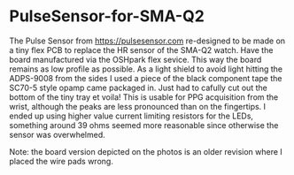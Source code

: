 # PulseSensor-for-SMA-Q2
The Pulse Sensor from https://pulsesensor.com re-designed to be made on a tiny flex PCB to replace the HR sensor of  the SMA-Q2 watch.
Have the board manufactured via the OSHpark flex sevice. This way the board remains as low profile as possible. As a light shield to avoid light hitting the ADPS-9008 from the sides I used a piece of the black component tape the SC70-5 style opamp came packaged in. Just had to cafully cut out the bottom of the tiny tray et voila! This is usable for PPG acquisition from the wrist, although the peaks are less pronounced than on the fingertips. I ended up using higher value current limiting resistors for the LEDs, something around 39 ohms seemed more reasonable since otherwise the sensor was overwhelmed.

Note: the board version depicted on the photos is an older revision where I placed the wire pads wrong.
